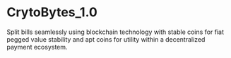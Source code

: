 # CrytoBytes_1.0
Split bills seamlessly using blockchain technology with stable coins for fiat pegged value stability and apt coins for utility within a decentralized payment ecosystem.
